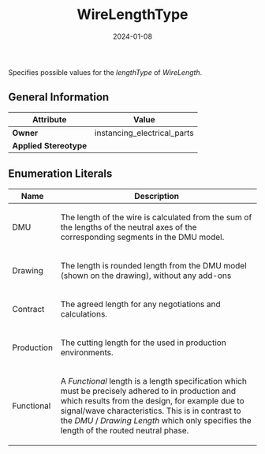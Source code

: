 ﻿---
title: WireLengthType
toc: false
type: specs
date: "2024-01-08"
draft: false
specification: VEC
version: 2.1.0
documentType: "Recommendation"
elementType: Class
classes:
  - WireLengthType
menu_name: vec-2.1.0
---
<p> Specifies possible values for the <i>lengthType </i>of <i>WireLength</i>.      </p>

## General Information

| Attribute               | Value |
|-------------------------|-------|
| **Owner**               | instancing_electrical_parts |
| **Applied Stereotype**  |   |

## Enumeration Literals
| Name          | **Description** |
|---------------|-----------------|
| DMU | <p> The length of the wire is calculated from the sum of the lengths of the neutral axes of the corresponding segments in the DMU model.      </p> |
| Drawing | <p> The length is rounded length from the DMU model (shown on the drawing), without any add-ons      </p> |
| Contract | <p> The agreed length for any negotiations and calculations.      </p> |
| Production | <p> The cutting length for the used in production environments.      </p> |
| Functional | <p> A <i>Functional</i> length is a length specification which must be precisely adhered to in production and which results from the design, for example due to signal/wave characteristics. This is in contrast to the <i>DMU</i> / <i>Drawing Length</i> which only specifies the length of the routed neutral phase.      </p> |
